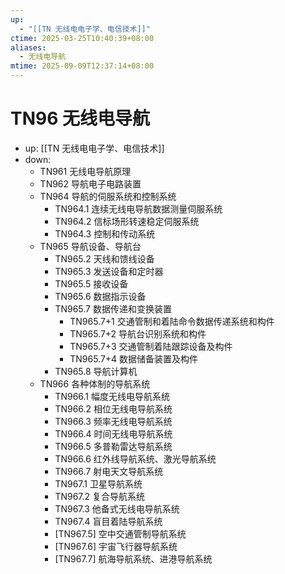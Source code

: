 ```yaml
---
up:
  - "[[TN 无线电电子学、电信技术]]"
ctime: 2025-03-25T10:40:39+08:00
aliases:
  - 无线电导航
mtime: 2025-09-09T12:37:14+08:00
---
```


# TN96 无线电导航

- up: [[TN 无线电电子学、电信技术]]
- down:	
	- TN961 无线电导航原理
	- TN962 导航电子电路装置
	- TN964 导航的伺服系统和控制系统
		- TN964.1 连续无线电导航数据测量伺服系统
		- TN964.2 信标场形转速稳定伺服系统
		- TN964.3 控制和传动系统
	- TN965 导航设备、导航台
		- TN965.2 天线和馈线设备
		- TN965.3 发送设备和定时器
		- TN965.5 接收设备
		- TN965.6 数据指示设备
		- TN965.7 数据传递和变换装置
			- TN965.7+1 交通管制和着陆命令数据传递系统和构件
			- TN965.7+2 导航台识别系统和构件
			- TN965.7+3 交通管制着陆跟踪设备及构件
			- TN965.7+4 数据储备装置及构件
		- TN965.8 导航计算机
	- TN966 各种体制的导航系统
		- TN966.1 幅度无线电导航系统
		- TN966.2 相位无线电导航系统
		- TN966.3 频率无线电导航系统
		- TN966.4 时间无线电导航系统
		- TN966.5 多普勒雷达导航系统
		- TN966.6 红外线导航系统、激光导航系统
		- TN966.7 射电天文导航系统
		- TN967.1 卫星导航系统
		- TN967.2 复合导航系统
		- TN967.3 他备式无线电导航系统
		- TN967.4 盲目着陆导航系统
		- [TN967.5] 空中交通管制导航系统
		- [TN967.6] 宇宙飞行器导航系统
		- [TN967.7] 航海导航系统、进港导航系统
		
